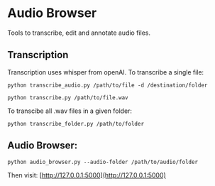 # Audio Browser

Tools to transcribe, edit and annotate audio files.

## Transcription
Transcription uses whisper from openAI. To transcribe a single file:
```
python transcribe_audio.py /path/to/file -d /destination/folder
```
```
python transcribe.py /path/to/file.wav
```
To transcibe all .wav files in a given folder:
```
python transcribe_folder.py /path/to/folder
```


## Audio Browser:
```
python audio_browser.py --audio-folder /path/to/audio/folder
```
Then visit: [http://127.0.0.1:5000](http://127.0.0.1:5000)
